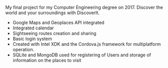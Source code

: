 My final project for my Computer Engineering degree on 2017. Discover the world and your surroundings with DiscoverIt.

- Google Maps and Geoplaces API integrated
- Integrated calendar
- Sightseeing routes creation and sharing
- Basic login system
- Created with Intel XDK and the Cordova.js framework for multiplatform operation.
- SQLite and MongoDB used for registering of Users and storage of information on the places to visit
